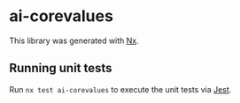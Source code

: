 # ai-corevalues

This library was generated with [Nx](https://nx.dev).

## Running unit tests

Run `nx test ai-corevalues` to execute the unit tests via [Jest](https://jestjs.io).
